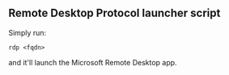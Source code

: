 Remote Desktop Protocol launcher script
---------------------------

Simply run: 
	
	rdp <fqdn>

and it'll launch the Microsoft Remote Desktop app.
